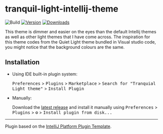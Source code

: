 # tranquil-light-intellij-theme

![Build](https://github.com/lankydan/tranquil-light-intellij-theme/workflows/Build/badge.svg)
[![Version](https://img.shields.io/jetbrains/plugin/v/15515-tranquil-light.svg)](https://plugins.jetbrains.com/plugin/15515-tranquil-light)
[![Downloads](https://img.shields.io/jetbrains/plugin/d/15515-tranquil-light.svg)](https://plugins.jetbrains.com/plugin/15515-tranquil-light)

<!-- Plugin description -->
This theme is dimmer and easier on the eyes than the default Intellij themes as well as other light themes that I have come across. The inspiration for this theme codes from the Quiet Light theme bundled in Visual studio code, you might notice that the background colours are the same.
<!-- Plugin description end -->

## Installation

- Using IDE built-in plugin system:
  
  <kbd>Preferences</kbd> > <kbd>Plugins</kbd> > <kbd>Marketplace</kbd> > <kbd>Search for "Tranquial Light theme"</kbd> >
  <kbd>Install Plugin</kbd>
  
- Manually:

  Download the [latest release](https://github.com/lankydan/tranquil-light-intellij-theme/releases/latest) and install it manually using
  <kbd>Preferences</kbd> > <kbd>Plugins</kbd> > <kbd>⚙️</kbd> > <kbd>Install plugin from disk...</kbd>


---
Plugin based on the [IntelliJ Platform Plugin Template][template].

[template]: https://github.com/JetBrains/intellij-platform-plugin-template

